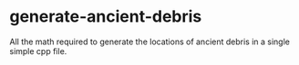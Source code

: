 # generate-ancient-debris
All the math required to generate the locations of ancient debris in a single simple cpp file.
